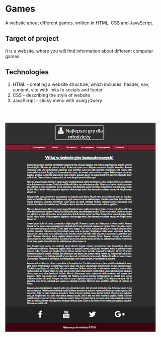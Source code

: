 # Games
A website about different games, written in HTML, CSS and JavaScript.

## Target of project 
 It is a website, where you will find information about different computer games. 
 
## Technologies
1. HTML - creating a website structure, which includes: header, nav, content, site with links to socials and footer
2. CSS - describing the style of website
3. JavaScript - sticky menu with using jQuery

<br/><br/>

![View_of_website](games/games.PNG)
